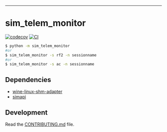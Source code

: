 ---
# sim_telem_monitor

[![codecov](https://codecov.io/gh/Spacefreak18/sim_telem_monitor/branch/main/graph/badge.svg?token=sim_telem_monitor_token_here)](https://codecov.io/gh/Spacefreak18/sim_telem_monitor)
[![CI](https://github.com/Spacefreak18/sim_telem_monitor/actions/workflows/main.yml/badge.svg)](https://github.com/Spacefreak18/sim_telem_monitor/actions/workflows/main.yml)

```bash
$ python -m sim_telem_monitor
#or
$ sim_telem_monitor -s rf2 -n sessionname
#or
$ sim_telem_monitor -s ac -n sessionname
```

## Dependencies
- [wine-linux-shm-adapter](https://github.com/spacefreak18/wine-linux-shm-adapter)
- [simapi](https://github.com/spacefreak18/simapi)

## Development

Read the [CONTRIBUTING.md](CONTRIBUTING.md) file.
